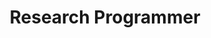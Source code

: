 ---
layout: work-with-us-layout

title: Research Programmer

role:  <b> Role </b> <br> As the research programmer you are expected to develop various simulations and games based on the research requirements of the projects. These tools could be new prototypes or implementation of existing established tools with new parameters. New tools may if built, has to be based on existing research for such tools/techniques. Our work by nature is complex, so we don’t expect you to know everything on day one, but you should have the ability to grasp things quickly and have a voracious appetite for reading and imbibing the latest research and techniques.

responsibilities: <b> Responsibilities </b> <br> <ul> <li> Designing, developing and documenting using simulations or games using Python, Java, or any other infrastructure level programming language capable of running large compute operations. </li> <li> Ability to develop interfaces between simulations and other tools such as visualisation, monitoring dashboards, etc., </li> <li> Working with large data-sets using DBMS and scripts to extract data and model the same. </li> <li> Ability to use tools such as R and Sci-Py to visualise data from sources or simulations. </li> <li> Ability to validate and calibrate the simulation tools. </li> </ul>

skills: <b> Skills </b> <br> We are looking for someone with solid, strong fundamentals preferably in Python/Java, capable of developing rapid prototypes. You should have written models or simulations using bare metal techniques or used a mature framework spring-boot, Django or Rails. We expect you to know how to connect to and use databases like PostgreSQL and/or MySQL using high performance libraries.

developmentskills: <b> Development Skills </b> <br> <ul> <li> Python/Java/C++ </li> <li> MySQL, PostgreSQL </li>  <li> Django/Spring-boot </li>  <li> Javascript/Typescript </li>  <li> R and/Sci-py </li>  <li> Basics of GIS (using QGIS, pg_routing) </li> </ul>

techskills: <b> Technical Skills </b> <br> <ul> <li> Basic administration of a Linux server (Ubunut/Debian)  <ul> <li> Mange package updates </li> <li> User management </li> <li> Disc management </li> <li> Installing DBMS applications</li> </ul> </li> <li> Manage Apache + Nginx system remotely <ul> <li> Hosting new websites </li> <li> Configuration for using SSL </li> <li> Modifying server name </li> </ul> </li> <li> Deploy and manage Django/Rails applications </li>  </ul>

bouns: <b> Bonus </b> <br> Bonus points also if you have proficiency in using various GIS tools, have exposure to various simulation tools like NetLogo, AnyLogic, MATSIM etc,. Our work by nature is complex, so we don’t expect you to know everything on day one, but you should have the ability to grasp things quickly and have a voracious appetite for reading and imbibing the latest research and techniques.

whyWorkForFov: <b>Why Work at Fields of View</b> <br> <ul> <li>We have collaborations with Indian and international universities, and you get access to cutting edge research in data and policy.</li> <li>Depending on your interest, you will contribute to research papers, and we have published in major journals.</li> <li>Your work will contribute to applications in addressing social problems.</li> <li>The portfolio of projects done at Fields of View have paved the way for our colleagues to pursue masters/Phd courses</li> </ul>

applicationProcess: <b> The Application Process </b> <br> Please write <a href="mailto://work@fieldsofview.in"> work@fieldsofview.in</a> with your CV and a few words about why you want to work with us. Women are strongly encouraged to apply. <p class="simple-content"> We will review your application and setup a quick phone call. The phone call acts as a good way to introduce yourself and for us to let you know a bit more about our work. This call will be followed up with an assignment.</p>  <p class="simple-content"> The assignment will involve a cross section of the kind of work you'll do with us &mdash; from research to drawing up a quick concept note to actually coding. You take as much time as you want to complete the assignment, but we've noted that it takes on average about 7 days to finish.</p> <p class="simple-content">If we like your approach to the assignment (and your code sample), we invite you to spend a day with us. You can pepper us with more questions and get to know the rest of the team. Once this is done, and if you like us and we like you, we will extend an offer within 3 days.</p>

notes: <b>Other Notes</b> <br> <ul> <li>Fields of View is a non-profit organisation.</li> <li>The position is based in Bangalore</li> <li>Our office is in JP Nagar, close to Rangashankara</li></ul>

ide: Developer

tag: Developer

category: jd

permalink: /projects/work-with-us/researchprogrammer/

---